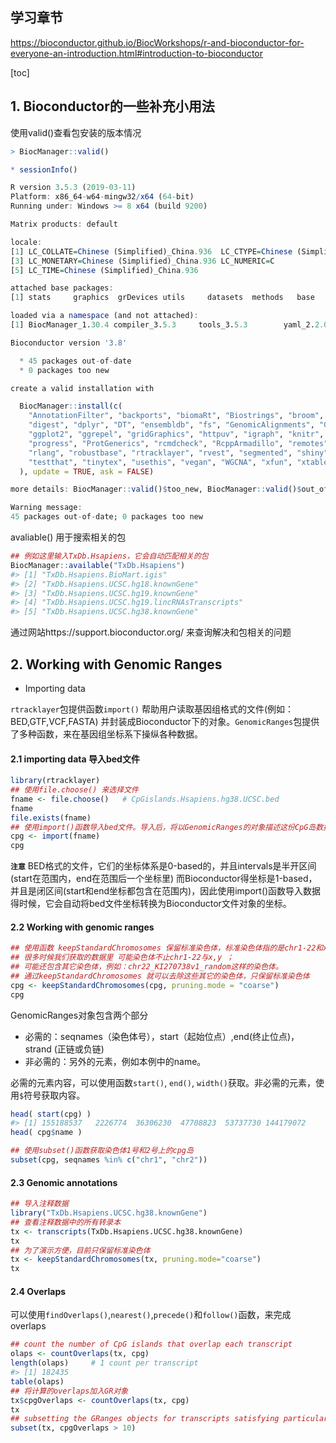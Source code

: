 ## 学习章节
https://bioconductor.github.io/BiocWorkshops/r-and-bioconductor-for-everyone-an-introduction.html#introduction-to-bioconductor

[toc]
## 1. Bioconductor的一些补充小用法
使用valid()查看包安装的版本情况
```r
> BiocManager::valid()

* sessionInfo()

R version 3.5.3 (2019-03-11)
Platform: x86_64-w64-mingw32/x64 (64-bit)
Running under: Windows >= 8 x64 (build 9200)

Matrix products: default

locale:
[1] LC_COLLATE=Chinese (Simplified)_China.936  LC_CTYPE=Chinese (Simplified)_China.936   
[3] LC_MONETARY=Chinese (Simplified)_China.936 LC_NUMERIC=C                              
[5] LC_TIME=Chinese (Simplified)_China.936    

attached base packages:
[1] stats     graphics  grDevices utils     datasets  methods   base     

loaded via a namespace (and not attached):
[1] BiocManager_1.30.4 compiler_3.5.3     tools_3.5.3        yaml_2.2.0        

Bioconductor version '3.8'

  * 45 packages out-of-date
  * 0 packages too new

create a valid installation with

  BiocManager::install(c(
    "AnnotationFilter", "backports", "biomaRt", "Biostrings", "broom", "checkmate", "devtools",
    "digest", "dplyr", "DT", "ensembldb", "fs", "GenomicAlignments", "GenomicFeatures",
    "ggplot2", "ggrepel", "gridGraphics", "httpuv", "igraph", "knitr", "pillar", "processx",
    "progress", "ProtGenerics", "rcmdcheck", "RcppArmadillo", "remotes", "reprex", "rGREAT",
    "rlang", "robustbase", "rtracklayer", "rvest", "segmented", "shiny", "shinyFiles", "sys",
    "testthat", "tinytex", "usethis", "vegan", "WGCNA", "xfun", "xtable", "zip"
  ), update = TRUE, ask = FALSE)

more details: BiocManager::valid()$too_new, BiocManager::valid()$out_of_date

Warning message:
45 packages out-of-date; 0 packages too new 

```
avaliable() 用于搜索相关的包
```r
## 例如这里输入TxDb.Hsapiens，它会自动匹配相关的包
BiocManager::available("TxDb.Hsapiens")
#> [1] "TxDb.Hsapiens.BioMart.igis"                 
#> [2] "TxDb.Hsapiens.UCSC.hg18.knownGene"          
#> [3] "TxDb.Hsapiens.UCSC.hg19.knownGene"          
#> [4] "TxDb.Hsapiens.UCSC.hg19.lincRNAsTranscripts"
#> [5] "TxDb.Hsapiens.UCSC.hg38.knownGene"
```
通过网站https://support.bioconductor.org/ 来查询解决和包相关的问题

## 2. Working with Genomic Ranges
+ Importing data

`rtracklayer`包提供函数`import()` 帮助用户读取基因组格式的文件(例如：BED,GTF,VCF,FASTA) 并封装成Bioconductor下的对象。`GenomicRanges`包提供了多种函数，来在基因组坐标系下操纵各种数据。
#### 2.1 importing data 导入bed文件
```r
library(rtracklayer)
## 使用file.choose() 来选择文件
fname <- file.choose()   # CpGislands.Hsapiens.hg38.UCSC.bed
fname
file.exists(fname)
## 使用import()函数导入bed文件。导入后，将以GenomicRanges的对象描述这份CpG岛数据。
cpg <- import(fname)
cpg
```
**`注意`**  BED格式的文件，它们的坐标体系是0-based的，并且intervals是半开区间(start在范围内，end在范围后一个坐标里)
而Bioconductor得坐标是1-based，并且是闭区间(start和end坐标都包含在范围内)，因此使用import()函数导入数据得时候，它会自动将bed文件坐标转换为Bioconductor文件对象的坐标。

#### 2.2 Working with genomic ranges

```r
## 使用函数 keepStandardChromosomes 保留标准染色体，标准染色体指的是chr1-22和x,y染色体
## 很多时候我们获取的数据里 可能染色体不止chr1-22与x,y ； 
## 可能还包含其它染色体，例如：chr22_KI270738v1_random这样的染色体。
## 通过keepStandardChromosomes 就可以去除这些其它的染色体，只保留标准染色体
cpg <- keepStandardChromosomes(cpg, pruning.mode = "coarse")
cpg
```
GenomicRanges对象包含两个部分
+ 必需的：seqnames（染色体号），start（起始位点）,end(终止位点)，strand (正链或负链)
+ 非必需的：另外的元素，例如本例中的name。

必需的元素内容，可以使用函数`start()`, `end()`, `width()`获取。非必需的元素，使用`$`符号获取内容。

```r
head( start(cpg) )
#> [1] 155188537   2226774  36306230  47708823  53737730 144179072
head( cpg$name )

## 使用subset()函数获取染色体1号和2号上的cpg岛
subset(cpg, seqnames %in% c("chr1", "chr2"))
```
#### 2.3 Genomic annotations
```r
## 导入注释数据
library("TxDb.Hsapiens.UCSC.hg38.knownGene")
## 查看注释数据中的所有转录本
tx <- transcripts(TxDb.Hsapiens.UCSC.hg38.knownGene)
tx
## 为了演示方便，目前只保留标准染色体
tx <- keepStandardChromosomes(tx, pruning.mode="coarse")
tx
```

#### 2.4 Overlaps
可以使用`findOverlaps()`,`nearest()`,`precede()`和`follow()`函数，来完成overlaps
```r
## count the number of CpG islands that overlap each transcript
olaps <- countOverlaps(tx, cpg)
length(olaps)     # 1 count per transcript
#> [1] 182435
table(olaps)
## 将计算的overlaps加入GR对象 
tx$cpgOverlaps <- countOverlaps(tx, cpg)
tx
## subsetting the GRanges objects for transcripts satisfying particular conditions, in a coordinated fashion ## where the software does all the book-keeping to makes sure the correct ranges are selected.
subset(tx, cpgOverlaps > 10)

```